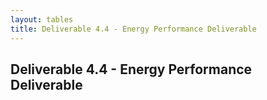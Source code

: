 ```yaml
---
layout: tables
title: Deliverable 4.4 - Energy Performance Deliverable
---
```


## Deliverable 4.4 - Energy Performance Deliverable

<table id="csv-table"></table>

<script>
    document.addEventListener('DOMContentLoaded', function() {
        renderCSVTable('{{ site.baseurl }}/tables/44-frameworks-energyPerformance.csv', 'csv-table');
    });
</script>
